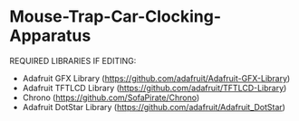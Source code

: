 # Mouse-Trap-Car-Clocking-Apparatus


REQUIRED LIBRARIES IF EDITING:

- Adafruit GFX Library (https://github.com/adafruit/Adafruit-GFX-Library)
- Adafruit TFTLCD Library (https://github.com/adafruit/TFTLCD-Library)
- Chrono (https://github.com/SofaPirate/Chrono)
- Adafruit DotStar Library (https://github.com/adafruit/Adafruit_DotStar)
